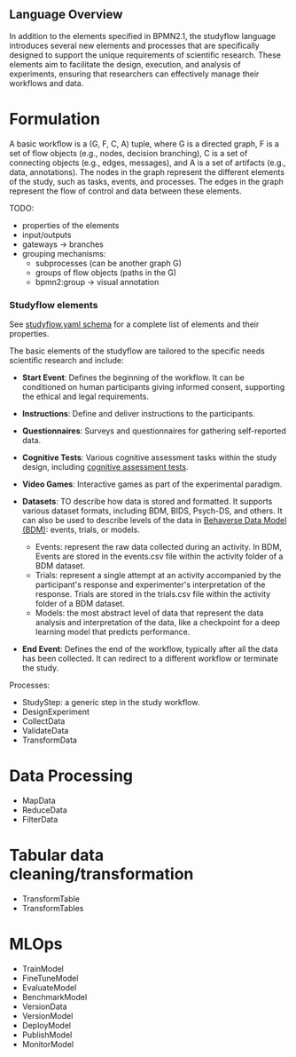 ## Language Overview

In addition to the elements specified in BPMN2.1, the studyflow language introduces several new elements and processes that are specifically designed to support the unique requirements of scientific research. These elements aim to facilitate the design, execution, and analysis of experiments, ensuring that researchers can effectively manage their workflows and data.


# Formulation

A basic workflow is a (G, F, C, A) tuple, where G is a directed graph, F is a set of flow objects (e.g., nodes, decision branching), C is a set of connecting objects (e.g., edges, messages), and A is a set of artifacts (e.g., data, annotations). The nodes in the graph represent the different elements of the study, such as tasks, events, and processes. The edges in the graph represent the flow of control and data between these elements.


TODO: 
- properties of the elements
- input/outputs
- gateways -> branches
- grouping mechanisms:
    - subprocesses (can be another graph G)
    - groups of flow objects (paths in the G)
    - bpmn2:group -> visual annotation


### Studyflow elements


See [studyflow.yaml schema](https://behaverse.org/data-model/assets/schemas/studyflow.yaml) for a complete list of elements and their properties.


The basic elements of the studyflow are tailored to the specific needs scientific research and include:

- **Start Event**: Defines the beginning of the workflow. It can be conditioned on human participants giving informed consent, supporting the ethical and legal requirements.
- **Instructions**: Define and deliver instructions to the participants.
- **Questionnaires**: Surveys and questionnaires for gathering self-reported data.
- **Cognitive Tests**: Various cognitive assessment tasks within the study design, including [cognitive assessment tests](https://behaverse.org/projects/cognitive-tests.html).
- **Video Games**: Interactive games as part of the experimental paradigm.
- **Datasets**: TO describe how data is stored and formatted. It supports various dataset formats, including BDM, BIDS, Psych-DS, and others. It can also be used to describe levels of the data in [Behaverse Data Model (BDM)](https://behaverse.org/data-model): events, trials, or models.
    - Events: represent the raw data collected during an activity. In BDM, Events are stored in the events.csv file within the activity folder of a BDM dataset.
    - Trials: represent a single attempt at an activity accompanied by the participant's response and experimenter's interpretation of the response. Trials are stored in the trials.csv file within the activity folder of a BDM dataset.
    - Models: the most abstract level of data that represent the data analysis and interpretation of the data, like a checkpoint for a deep learning model that predicts performance.

- **End Event**: Defines the end of the workflow, typically after all the data has been collected. It can redirect to a different workflow or terminate the study.


Processes:

- StudyStep: a generic step in the study workflow.
- DesignExperiment
- CollectData
- ValidateData
- TransformData

# Data Processing
- MapData
- ReduceData
- FilterData

# Tabular data cleaning/transformation
- TransformTable
- TransformTables


# MLOps
- TrainModel
- FineTuneModel
- EvaluateModel
- BenchmarkModel
- VersionData
- VersionModel
- DeployModel
- PublishModel
- MonitorModel